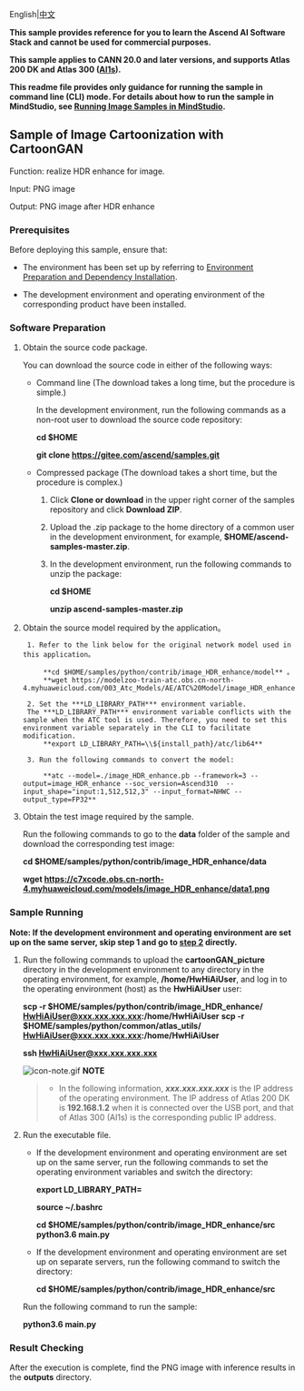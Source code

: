 English|[中文](README_CN.md)

**This sample provides reference for you to learn the Ascend AI Software Stack and cannot be used for commercial purposes.**

**This sample applies to CANN 20.0 and later versions, and supports Atlas 200 DK and Atlas 300 ([AI1s](https://support.huaweicloud.com/productdesc-ecs/ecs_01_0047.html#ecs_01_0047__section78423209366)).**

**This readme file provides only guidance for running the sample in command line (CLI) mode. For details about how to run the sample in MindStudio, see [Running Image Samples in MindStudio](https://gitee.com/ascend/samples/wikis/Mindstudio%E8%BF%90%E8%A1%8C%E5%9B%BE%E7%89%87%E6%A0%B7%E4%BE%8B?sort_id=3164874).**

## Sample of Image Cartoonization with CartoonGAN

Function: realize HDR enhance for image.

Input: PNG image

Output: PNG image after HDR enhance

### Prerequisites

Before deploying this sample, ensure that:

- The environment has been set up by referring to [Environment Preparation and Dependency Installation](../../environment).

- The development environment and operating environment of the corresponding product have been installed.

### Software Preparation

1. Obtain the source code package.

   You can download the source code in either of the following ways:

    - Command line (The download takes a long time, but the procedure is simple.)

        In the development environment, run the following commands as a non-root user to download the source code repository:

       **cd $HOME**

       **git clone https://gitee.com/ascend/samples.git**

    - Compressed package (The download takes a short time, but the procedure is complex.)

        1. Click **Clone or download** in the upper right corner of the samples repository and click **Download ZIP**.

        2. Upload the .zip package to the home directory of a common user in the development environment, for example, **$HOME/ascend-samples-master.zip**.

        3. In the development environment, run the following commands to unzip the package:

            **cd $HOME**

            **unzip ascend-samples-master.zip**

2. Obtain the source model required by the application。      
    
        1. Refer to the link below for the original network model used in this application。
        
            **cd $HOME/samples/python/contrib/image_HDR_enhance/model** 。   
            **wget https://modelzoo-train-atc.obs.cn-north-4.myhuaweicloud.com/003_Atc_Models/AE/ATC%20Model/image_HDR_enhance/image_HDR_enhance.pb**  

        2. Set the ***LD_LIBRARY_PATH*** environment variable.
        The ***LD_LIBRARY_PATH*** environment variable conflicts with the sample when the ATC tool is used. Therefore, you need to set this environment variable separately in the CLI to facilitate modification.
            **export LD_LIBRARY_PATH=\\${install_path}/atc/lib64**  

        3. Run the following commands to convert the model:     
            
            **atc --model=./image_HDR_enhance.pb --framework=3 --output=image_HDR_enhance --soc_version=Ascend310  --input_shape="input:1,512,512,3" --input_format=NHWC --output_type=FP32**
3. Obtain the test image required by the sample.

    Run the following commands to go to the **data** folder of the sample and download the corresponding test image:

    **cd $HOME/samples/python/contrib/image_HDR_enhance/data**

    **wget https://c7xcode.obs.cn-north-4.myhuaweicloud.com/models/image_HDR_enhance/data1.png**



### Sample Running

**Note: If the development environment and operating environment are set up on the same server, skip step 1 and go to [step 2](#step_2) directly.**   

1. Run the following commands to upload the **cartoonGAN_picture** directory in the development environment to any directory in the operating environment, for example, **/home/HwHiAiUser**, and log in to the operating environment (host) as the **HwHiAiUser** user:

    **scp -r $HOME/samples/python/contrib/image_HDR_enhance/  HwHiAiUser@xxx.xxx.xxx.xxx:/home/HwHiAiUser**
    **scp -r $HOME/samples/python/common/atlas_utils/   HwHiAiUser@xxx.xxx.xxx.xxx:/home/HwHiAiUser**

    **ssh HwHiAiUser@xxx.xxx.xxx.xxx**    

    ![](https://images.gitee.com/uploads/images/2020/1106/160652_6146f6a4_5395865.gif "icon-note.gif") **NOTE**  
    > - In the following information, ***xxx.xxx.xxx.xxx*** is the IP address of the operating environment. The IP address of Atlas 200 DK is **192.168.1.2** when it is connected over the USB port, and that of Atlas 300 (AI1s) is the corresponding public IP address.

2. Run the executable file.

    - If the development environment and operating environment are set up on the same server, run the following commands to set the operating environment variables and switch the directory:

      **export LD_LIBRARY_PATH=**

      **source ~/.bashrc**

      **cd $HOME/samples/python/contrib/image_HDR_enhance/src**    
      **python3.6 main.py**

    - If the development environment and operating environment are set up on separate servers, run the following command to switch the directory:

      **cd $HOME/samples/python/contrib/image_HDR_enhance/src**

    Run the following command to run the sample:

    **python3.6 main.py**

### Result Checking

After the execution is complete, find the PNG image with inference results in the **outputs** directory.
